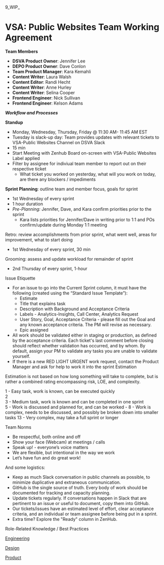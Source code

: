 9_WIP_
# VSA: Public Websites Team Working Agreement

**Team Members**
- **DSVA Product Owner**:     Jennifer Lee
- **DEPO Product Owner**:     Dave Conlon
- **Team Product Manager**:  Kara Kemahli
- **Content Writer**: Laura Walsh
- **Content Editor**:  Randi Hecht 
- **Content Writer**:  Anne Hurley
- **Content Writer**:  Selina Cooper
- **Frontend Engineer**:  Nick Sullivan
- **Frontend Engineer**:  Kelson Adams

***Workflow and Processes***


**Standup**
  - Monday, Wednesday, Thursday, Friday @ 11:30 AM- 11:45 AM EST 
  - Tuesday is slack-up day: Team provides updates with relevant tickets to VSA-Public Websites Channel on DSVA Slack
  - 15 min 
  - Start Meeting with Zenhub Board on-screen with VSA-Public Websites Label applied
  - Filter by assignee for indiviual team member to report out on their respective ticket 
     - What ticket you worked on yesterday, what will you work on today, are there any blockers / impediments
  
  **Sprint Planning**: outline team and member focus, goals for sprint
   - 1st Wednesday of every sprint
   - 1 hour duration
   - *Pre-Planning:*  Jennifer, Dave, and Kara confirm priorities prior to the sprint 
     - Kara lists priorities for Jennifer/Dave in writing prior to 1:1 and POs confirm/update during Monday 1:1 meeting
   

Retro: review accomplishments from prior sprint, what went well, areas for improvement, what to start doing
- 1st Wednesday of every sprint, 30 min

Grooming: assess and update workload for remainder of sprint
- 2nd Thursday of every sprint, 1-hour

Issue Etiquette
- For an issue to go into the Current Sprint column, it must have the following (created using the “Standard Issue Template”):
  * Estimate
  * Title that explains task
  * Description with Background and Acceptance Criteria
  * Labels - Analytics-Insights, Call Center, Analytics Request
  * User Story, Goal, Acceptance Criteria - please fill out the Goal and any known acceptance criteria. The PM will revise as necessary.
  * Epic assigned
- All work should be validated either in staging or production, as defined by the acceptance criteria. Each ticket's last comment before closing should reflect whether validation has occurred, and by whom. By default, assign your PM to validate any tasks you are unable to validate yourself.
- If there is a new RED LIGHT URGENT work request, contact the Product Manager and ask for help to work it into the sprint
Estimation

Estimation is not based on how long something will take to complete, but is rather a combined rating encompassing risk, LOE, and complexity.

1 - Easy task, work is known, can be executed quickly  
2  
3 - Medium task, work is known and can be completed in one sprint  
5 - Work is discussed and planned for, and can be worked   -
8 - Work is complex, needs to be discussed, and possibly be broken down into smaller tasks 
13 - Very complex, may take a full sprint or longer 

Team Norms

- Be respectful, both online and off
- Show your face (Webcam) at meetings / calls
- Speak up! - everyone’s voice matters
- We are flexible, but intentional in the way we work
- Let’s have fun and do great work!

And some logistics:

- Keep as much Slack conversation in public channels as possible, to minimize duplicative and extraneous communication.
- GitHub is the single source of truth. Every body of work should be documented for tracking and capacity planning.
- Update tickets regularly. If conversations happen in Slack that are pertinent to an issue or useful to document, copy them into GitHub.
- Our tickets/issues have an estimated level of effort, clear acceptance criteria, and an individual or team assignee before being put in a sprint.
- Extra time? Explore the "Ready" column in ZenHub.

Role-Related Knowledge / Best Practices

[Engineering](https://github.com/department-of-veterans-affairs/va.gov-team/tree/master/platform/engineering)

[Design](https://github.com/department-of-veterans-affairs/va.gov-team/tree/master/platform/design)

[Product](https://github.com/department-of-veterans-affairs/va.gov-team/tree/master/platform/product-management)



